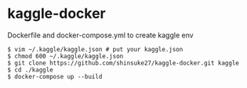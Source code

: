 # kaggle-docker
Dockerfile and docker-compose.yml to create kaggle env

```
$ vim ~/.kaggle/kaggle.json # put your kaggle.json
$ chmod 600 ~/.kaggle/kaggle.json
$ git clone https://github.com/shinsuke27/kaggle-docker.git kaggle
$ cd ./kaggle
$ docker-compose up --build
```
